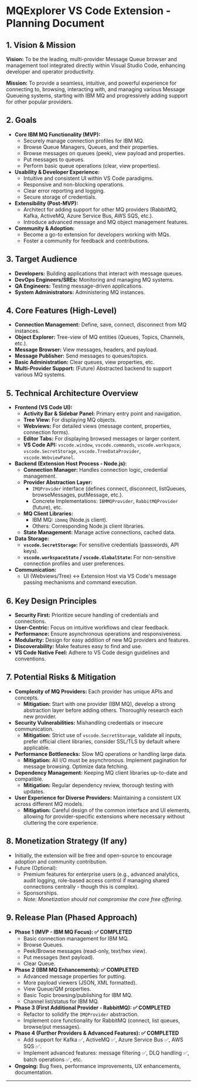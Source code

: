 # MQExplorer VS Code Extension - Planning Document

## 1. Vision & Mission

**Vision:** To be the leading, multi-provider Message Queue browser and management tool integrated directly within Visual Studio Code, enhancing developer and operator productivity.

**Mission:** To provide a seamless, intuitive, and powerful experience for connecting to, browsing, interacting with, and managing various Message Queueing systems, starting with IBM MQ and progressively adding support for other popular providers.

## 2. Goals

*   **Core IBM MQ Functionality (MVP):**
    *   Securely manage connection profiles for IBM MQ.
    *   Browse Queue Managers, Queues, and their properties.
    *   Browse messages on queues (peek), view payload and properties.
    *   Put messages to queues.
    *   Perform basic queue operations (clear, view properties).
*   **Usability & Developer Experience:**
    *   Intuitive and consistent UI within VS Code paradigms.
    *   Responsive and non-blocking operations.
    *   Clear error reporting and logging.
    *   Secure storage of credentials.
*   **Extensibility (Post-MVP):**
    *   Architect for adding support for other MQ providers (RabbitMQ, Kafka, ActiveMQ, Azure Service Bus, AWS SQS, etc.).
    *   Introduce advanced message and MQ object management features.
*   **Community & Adoption:**
    *   Become a go-to extension for developers working with MQs.
    *   Foster a community for feedback and contributions.

## 3. Target Audience

*   **Developers:** Building applications that interact with message queues.
*   **DevOps Engineers/SREs:** Monitoring and managing MQ systems.
*   **QA Engineers:** Testing message-driven applications.
*   **System Administrators:** Administering MQ instances.

## 4. Core Features (High-Level)

*   **Connection Management:** Define, save, connect, disconnect from MQ instances.
*   **Object Explorer:** Tree-view of MQ entities (Queues, Topics, Channels, etc.).
*   **Message Browser:** View messages, headers, and payload.
*   **Message Publisher:** Send messages to queues/topics.
*   **Basic Administration:** Clear queues, view properties, etc.
*   **Multi-Provider Support:** (Future) Abstracted backend to support various MQ systems.

## 5. Technical Architecture Overview

*   **Frontend (VS Code UI):**
    *   **Activity Bar & Sidebar Panel:** Primary entry point and navigation.
    *   **Tree View:** For displaying MQ objects.
    *   **Webviews:** For detailed views (message content, properties, connection forms).
    *   **Editor Tabs:** For displaying browsed messages or larger content.
    *   **VS Code API:** `vscode.window`, `vscode.commands`, `vscode.workspace`, `vscode.SecretStorage`, `vscode.TreeDataProvider`, `vscode.WebviewPanel`.
*   **Backend (Extension Host Process - Node.js):**
    *   **Connection Manager:** Handles connection logic, credential management.
    *   **Provider Abstraction Layer:**
        *   `IMQProvider` interface (defines connect, disconnect, listQueues, browseMessages, putMessage, etc.).
        *   Concrete Implementations: `IBMMQProvider`, `RabbitMQProvider` (future), etc.
    *   **MQ Client Libraries:**
        *   IBM MQ: `ibmmq` (Node.js client).
        *   Others: Corresponding Node.js client libraries.
    *   **State Management:** Manage active connections, cached data.
*   **Data Storage:**
    *   **`vscode.SecretStorage`:** For sensitive credentials (passwords, API keys).
    *   **`vscode.workspaceState` / `vscode.GlobalState`:** For non-sensitive connection profiles and user preferences.
*   **Communication:**
    *   UI (Webviews/Tree) <-> Extension Host via VS Code's message passing mechanisms and command execution.

## 6. Key Design Principles

*   **Security First:** Prioritize secure handling of credentials and connections.
*   **User-Centric:** Focus on intuitive workflows and clear feedback.
*   **Performance:** Ensure asynchronous operations and responsiveness.
*   **Modularity:** Design for easy addition of new MQ providers and features.
*   **Discoverability:** Make features easy to find and use.
*   **VS Code Native Feel:** Adhere to VS Code design guidelines and conventions.

## 7. Potential Risks & Mitigation

*   **Complexity of MQ Providers:** Each provider has unique APIs and concepts.
    *   **Mitigation:** Start with one provider (IBM MQ), develop a strong abstraction layer before adding others. Thoroughly research each new provider.
*   **Security Vulnerabilities:** Mishandling credentials or insecure communication.
    *   **Mitigation:** Strict use of `vscode.SecretStorage`, validate all inputs, prefer official client libraries, consider SSL/TLS by default where applicable.
*   **Performance Bottlenecks:** Slow MQ operations or handling large data.
    *   **Mitigation:** All I/O must be asynchronous. Implement pagination for message browsing. Optimize data fetching.
*   **Dependency Management:** Keeping MQ client libraries up-to-date and compatible.
    *   **Mitigation:** Regular dependency review, thorough testing with updates.
*   **User Experience for Diverse Providers:** Maintaining a consistent UX across different MQ models.
    *   **Mitigation:** Careful design of the common interface and UI elements, allowing for provider-specific extensions where necessary without cluttering the core experience.

## 8. Monetization Strategy (If any)

*   Initially, the extension will be free and open-source to encourage adoption and community contribution.
*   Future (Optional):
    *   Premium features for enterprise users (e.g., advanced analytics, audit logging, role-based access control if managing shared connections centrally - though this is complex).
    *   Sponsorships.
    *   *Note: Monetization should not compromise the core free offering.*

## 9. Release Plan (Phased Approach)

*   **Phase 1 (MVP - IBM MQ Focus): ✅ COMPLETED**
    *   Basic connection management for IBM MQ.
    *   Browse Queues.
    *   Peek/Browse messages (read-only, text/hex view).
    *   Put messages (text payload).
    *   Clear Queue.
*   **Phase 2 (IBM MQ Enhancements): ✅ COMPLETED**
    *   Advanced message properties for putting.
    *   More payload viewers (JSON, XML formatted).
    *   View Queue/QM properties.
    *   Basic Topic browsing/publishing for IBM MQ.
    *   Channel list/status for IBM MQ.
*   **Phase 3 (First Additional Provider - RabbitMQ): ✅ COMPLETED**
    *   Refactor to solidify the `IMQProvider` abstraction.
    *   Implement core functionality for RabbitMQ (connect, list queues, browse/put messages).
*   **Phase 4 (Further Providers & Advanced Features): ✅ COMPLETED**
    *   Add support for Kafka ✅, ActiveMQ ✅, Azure Service Bus ✅, AWS SQS ✅.
    *   Implement advanced features: message filtering ✅, DLQ handling ✅, batch operations ✅, etc.
*   **Ongoing:** Bug fixes, performance improvements, UX enhancements, documentation.

---